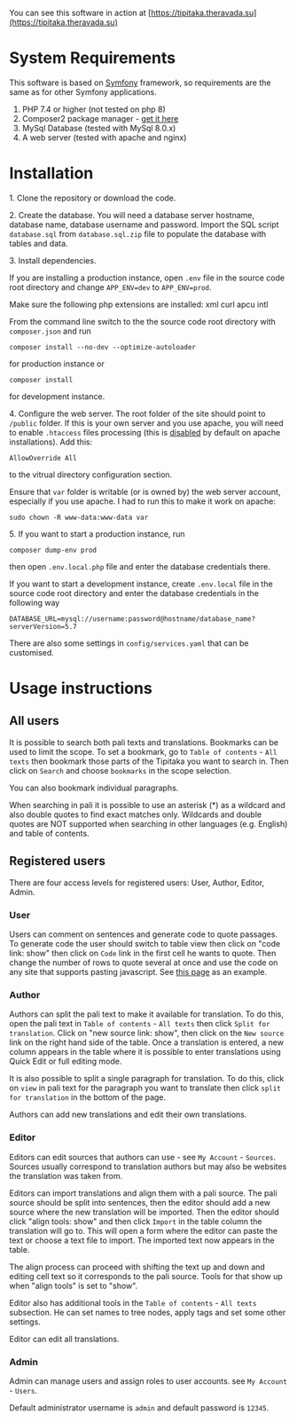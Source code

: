 You can see this software in action at [https://tipitaka.theravada.su](https://tipitaka.theravada.su)

# System Requirements

This software is based on [Symfony](https://symfony.com) framework, so requirements are the same as for other Symfony applications.

1. PHP 7.4 or higher (not tested on php 8)
2. Composer2 package manager - [get it here](https://getcomposer.org/download/)
3. MySql Database (tested with MySql 8.0.x)
4. A web server (tested with apache and nginx)

# Installation

1\. Clone the repository or download the code. 

2\. Create the database. You will need a database server hostname, database name, database username and password. Import the SQL script `database.sql` from `database.sql.zip` file to populate the database with tables and data.

3\. Install dependencies. 

If you are installing a production instance, open `.env` file in the source code root directory and change `APP_ENV=dev` to `APP_ENV=prod`.

Make sure the following php extensions are installed: xml curl apcu intl

From the command line switch to the the source code root directory with `composer.json` and run 
    
    composer install --no-dev --optimize-autoloader
    
for production instance or 

    composer install

for development instance.

4\. Configure the web server. The root folder of the site should point to `/public` folder. If this is your own server and you use apache, you will need to enable `.htaccess` files processing (this is <u>disabled</u> by default on apache installations). Add this:
    
    AllowOverride All
    
to the vitrual directory configuration section.

Ensure that `var` folder is writable (or is owned by) the web server account, especially if you use apache. I had to run this to make it work on apache:

    sudo chown -R www-data:www-data var

5\. If you want to start a production instance, run
 
    composer dump-env prod
    
then open `.env.local.php` file and enter the database credentials there.

If you want to start a development instance, create `.env.local` file in the source code root directory and enter the database credentials in the following way

    DATABASE_URL=mysql://username:password@hostname/database_name?serverVersion=5.7         

There are also some settings in `config/services.yaml` that can be customised.

# Usage instructions

## All users

It is possible to search both pali texts and translations. Bookmarks can be used to limit the scope. To set a bookmark, go to `Table of contents` - `All texts` then bookmark those parts of the Tipitaka you want to search in. Then click on `Search` and choose `bookmarks` in the scope selection.

You can also bookmark individual paragraphs.

When searching in pali it is possible to use an asterisk (*) as a wildcard and also double quotes to find exact matches only. Wildcards and double quotes are NOT supported when searching in other languages (e.g. English) and table of contents.  

## Registered users

There are four access levels for registered users: User, Author, Editor, Admin.

### User

Users can comment on sentences and generate code to quote passages. To generate code the user should switch to table view then click on "code link: show" then click on `Code` link in the first cell he wants to quote. Then change the number of rows to quote several at once and use the code on any site that supports pasting javascript. See [this page](https://www.theravada.su/node/2930) as an example.

### Author

Authors can split the pali text to make it available for translation. To do this, open the pali text in `Table of contents` - `All texts` then click `Split for translation`. Click on "new source link: show", then click on the `New source` link on the right hand side of the table. Once a translation is entered, a new column appears in the table where it is possible to enter translations using Quick Edit or full editing mode.

It is also possible to split a single paragraph for translation. To do this, click on `view` in pali text for the paragraph you want to translate then click `split for translation` in the bottom of the page.

Authors can add new translations and edit their own translations.

### Editor

Editors can edit sources that authors can use - see `My Account` - `Sources`. Sources usually correspond to translation authors but may also be websites the translation was taken from. 

Editors can import translations and align them with a pali source. The pali source should be split into sentences, then the editor should add a new source where the new translation will be imported. Then the editor should click "align tools: show" and then click `Import` in the table column the translation will go to. This will open a form where the editor can paste the text or choose a text file to import. The imported text now appears in the table. 

The align process can proceed with shifting the text up and down and editing cell text so it corresponds to the pali source. Tools for that show up when  "align tools" is set to "show".

Editor also has additional tools in the `Table of contents` - `All texts` subsection. He can set names to tree nodes, apply tags and set some other settings.

Editor can edit all translations.

### Admin

Admin can manage users and assign roles to user accounts. see `My Account` - `Users`.

Default administrator username is `admin` and default password is `12345`.
